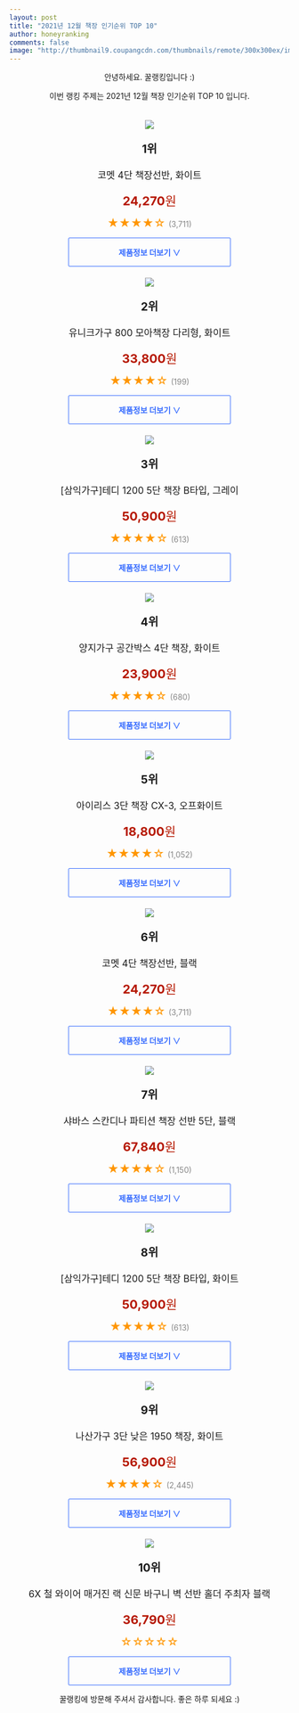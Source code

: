 ```yaml
--- 
layout: post 
title: "2021년 12월 책장 인기순위 TOP 10" 
author: honeyranking 
comments: false 
image: "http://thumbnail9.coupangcdn.com/thumbnails/remote/300x300ex/image/retail/images/29975397518827-b08878df-59b2-4ee1-931f-89f167cc05e5.jpg" 
--- 
```

<p style="text-align: center;">안녕하세요. 꿀랭킹입니다 :)</p> <p style="text-align: center;">이번 랭킹 주제는 2021년 12월 책장 인기순위 TOP 10 입니다.</p><center><img src="http://thumbnail9.coupangcdn.com/thumbnails/remote/300x300ex/image/retail/images/29975397518827-b08878df-59b2-4ee1-931f-89f167cc05e5.jpg" style="margin-top:20px" /></center> <p style="text-align: center; font-size: 20px"><b>1위</b></p> <p style="text-align: center; font-size: 17px">코멧 4단 책장선반, 화이트</p> <p style="text-align: center;"><span style="color: #b61800; font-size: 22px;"><b>24,270</b>원</span></p> <p style="text-align: center;"><span style="color: #ff9600; font-size: 20px;">★★★★☆ </span><span style="color: #878787;">(3,711)</span></p> <center><a href="https://link.coupang.com/a/hCA4G"> <div style="font-size: 14px; display: inline-block; padding: 15px 90px; color: #346aff; border-radius: 2px; border: 1px solid #346aff; cursor: pointer;"><b>제품정보 더보기 &or;</b></div> </a></center><center><img src="http://thumbnail6.coupangcdn.com/thumbnails/remote/300x300ex/image/rs_quotation_api/rmgblqgu/6ad7147fa6cf45bfb2bbe17bc8d75510.jpg" style="margin-top:20px" /></center> <p style="text-align: center; font-size: 20px"><b>2위</b></p> <p style="text-align: center; font-size: 17px">유니크가구 800 모아책장 다리형, 화이트</p> <p style="text-align: center;"><span style="color: #b61800; font-size: 22px;"><b>33,800</b>원</span></p> <p style="text-align: center;"><span style="color: #ff9600; font-size: 20px;">★★★★☆ </span><span style="color: #878787;">(199)</span></p> <center><a href="https://link.coupang.com/a/hCA4H"> <div style="font-size: 14px; display: inline-block; padding: 15px 90px; color: #346aff; border-radius: 2px; border: 1px solid #346aff; cursor: pointer;"><b>제품정보 더보기 &or;</b></div> </a></center><center><img src="http://thumbnail8.coupangcdn.com/thumbnails/remote/300x300ex/image/vendor_inventory/28e9/7aee4906bfc36a509e3dac33bed6b2d0f9718f17e34b28596a2acf79430d.jpg" style="margin-top:20px" /></center> <p style="text-align: center; font-size: 20px"><b>3위</b></p> <p style="text-align: center; font-size: 17px">[삼익가구]테디 1200 5단 책장 B타입, 그레이</p> <p style="text-align: center;"><span style="color: #b61800; font-size: 22px;"><b>50,900</b>원</span></p> <p style="text-align: center;"><span style="color: #ff9600; font-size: 20px;">★★★★☆ </span><span style="color: #878787;">(613)</span></p> <center><a href="https://link.coupang.com/a/hCA4J"> <div style="font-size: 14px; display: inline-block; padding: 15px 90px; color: #346aff; border-radius: 2px; border: 1px solid #346aff; cursor: pointer;"><b>제품정보 더보기 &or;</b></div> </a></center><center><img src="http://thumbnail7.coupangcdn.com/thumbnails/remote/300x300ex/image/retail/images/2020/05/29/18/7/89f8e7ed-b710-437a-a3e1-0a7e7ee27ee3.jpg" style="margin-top:20px" /></center> <p style="text-align: center; font-size: 20px"><b>4위</b></p> <p style="text-align: center; font-size: 17px">양지가구 공간박스 4단 책장, 화이트</p> <p style="text-align: center;"><span style="color: #b61800; font-size: 22px;"><b>23,900</b>원</span></p> <p style="text-align: center;"><span style="color: #ff9600; font-size: 20px;">★★★★☆ </span><span style="color: #878787;">(680)</span></p> <center><a href="https://link.coupang.com/a/hCA4L"> <div style="font-size: 14px; display: inline-block; padding: 15px 90px; color: #346aff; border-radius: 2px; border: 1px solid #346aff; cursor: pointer;"><b>제품정보 더보기 &or;</b></div> </a></center><center><img src="http://thumbnail9.coupangcdn.com/thumbnails/remote/300x300ex/image/retail/images/176712065072527-2b820d4d-9709-4458-bb9f-2fd006df7242.jpg" style="margin-top:20px" /></center> <p style="text-align: center; font-size: 20px"><b>5위</b></p> <p style="text-align: center; font-size: 17px">아이리스 3단 책장 CX-3, 오프화이트</p> <p style="text-align: center;"><span style="color: #b61800; font-size: 22px;"><b>18,800</b>원</span></p> <p style="text-align: center;"><span style="color: #ff9600; font-size: 20px;">★★★★☆ </span><span style="color: #878787;">(1,052)</span></p> <center><a href="https://link.coupang.com/a/hCA4N"> <div style="font-size: 14px; display: inline-block; padding: 15px 90px; color: #346aff; border-radius: 2px; border: 1px solid #346aff; cursor: pointer;"><b>제품정보 더보기 &or;</b></div> </a></center><center><img src="http://thumbnail9.coupangcdn.com/thumbnails/remote/300x300ex/image/retail/images/2471237893395-1d3c0acd-ea67-4954-a908-13a61de4ea5c.jpg" style="margin-top:20px" /></center> <p style="text-align: center; font-size: 20px"><b>6위</b></p> <p style="text-align: center; font-size: 17px">코멧 4단 책장선반, 블랙</p> <p style="text-align: center;"><span style="color: #b61800; font-size: 22px;"><b>24,270</b>원</span></p> <p style="text-align: center;"><span style="color: #ff9600; font-size: 20px;">★★★★☆ </span><span style="color: #878787;">(3,711)</span></p> <center><a href="https://link.coupang.com/a/hCA4O"> <div style="font-size: 14px; display: inline-block; padding: 15px 90px; color: #346aff; border-radius: 2px; border: 1px solid #346aff; cursor: pointer;"><b>제품정보 더보기 &or;</b></div> </a></center><center><img src="http://thumbnail10.coupangcdn.com/thumbnails/remote/300x300ex/image/retail/images/2020/06/26/17/1/cc33b6cc-cfec-47ca-8daa-eff2c264ce18.jpg" style="margin-top:20px" /></center> <p style="text-align: center; font-size: 20px"><b>7위</b></p> <p style="text-align: center; font-size: 17px">샤바스 스칸디나 파티션 책장 선반 5단, 블랙</p> <p style="text-align: center;"><span style="color: #b61800; font-size: 22px;"><b>67,840</b>원</span></p> <p style="text-align: center;"><span style="color: #ff9600; font-size: 20px;">★★★★☆ </span><span style="color: #878787;">(1,150)</span></p> <center><a href="https://link.coupang.com/a/hCA4P"> <div style="font-size: 14px; display: inline-block; padding: 15px 90px; color: #346aff; border-radius: 2px; border: 1px solid #346aff; cursor: pointer;"><b>제품정보 더보기 &or;</b></div> </a></center><center><img src="http://thumbnail10.coupangcdn.com/thumbnails/remote/300x300ex/image/vendor_inventory/dd10/20affdf0bdea15defc1adc5db4a34c08f48f340b897411b314088efc5705.jpg" style="margin-top:20px" /></center> <p style="text-align: center; font-size: 20px"><b>8위</b></p> <p style="text-align: center; font-size: 17px">[삼익가구]테디 1200 5단 책장 B타입, 화이트</p> <p style="text-align: center;"><span style="color: #b61800; font-size: 22px;"><b>50,900</b>원</span></p> <p style="text-align: center;"><span style="color: #ff9600; font-size: 20px;">★★★★☆ </span><span style="color: #878787;">(613)</span></p> <center><a href="https://link.coupang.com/a/hCA4Q"> <div style="font-size: 14px; display: inline-block; padding: 15px 90px; color: #346aff; border-radius: 2px; border: 1px solid #346aff; cursor: pointer;"><b>제품정보 더보기 &or;</b></div> </a></center><center><img src="http://thumbnail7.coupangcdn.com/thumbnails/remote/300x300ex/image/vendor_inventory/images/2015/10/27/11/1/5c47fe18-c74f-4714-a316-95b802bc2ce7.jpg" style="margin-top:20px" /></center> <p style="text-align: center; font-size: 20px"><b>9위</b></p> <p style="text-align: center; font-size: 17px">나산가구 3단 낮은 1950 책장, 화이트</p> <p style="text-align: center;"><span style="color: #b61800; font-size: 22px;"><b>56,900</b>원</span></p> <p style="text-align: center;"><span style="color: #ff9600; font-size: 20px;">★★★★☆ </span><span style="color: #878787;">(2,445)</span></p> <center><a href="https://link.coupang.com/a/hCA4R"> <div style="font-size: 14px; display: inline-block; padding: 15px 90px; color: #346aff; border-radius: 2px; border: 1px solid #346aff; cursor: pointer;"><b>제품정보 더보기 &or;</b></div> </a></center><center><img src="http://thumbnail6.coupangcdn.com/thumbnails/remote/300x300ex/image/vendor_inventory/74e7/b3120fd5c9b5b265a624e1d1c833d3075d1502f117208cf61ecd6213d79a.jpg" style="margin-top:20px" /></center> <p style="text-align: center; font-size: 20px"><b>10위</b></p> <p style="text-align: center; font-size: 17px">6X 철 와이어 매거진 랙 신문 바구니 벽 선반 홀더 주최자 블랙</p> <p style="text-align: center;"><span style="color: #b61800; font-size: 22px;"><b>36,790</b>원</span></p> <p style="text-align: center;"><span style="color: #ff9600; font-size: 20px;">☆☆☆☆☆ </span><span style="color: #878787;"></span></p> <center><a href="https://link.coupang.com/a/hCA4T"> <div style="font-size: 14px; display: inline-block; padding: 15px 90px; color: #346aff; border-radius: 2px; border: 1px solid #346aff; cursor: pointer;"><b>제품정보 더보기 &or;</b></div> </a></center> <p style="text-align: center;">꿀랭킹에 방문해 주셔서 감사합니다. 좋은 하루 되세요 :)</p>
